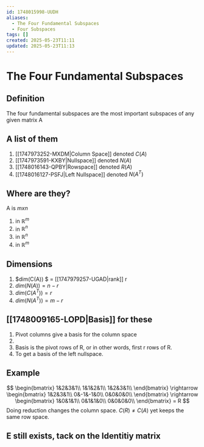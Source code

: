 ```yaml
---
id: 1748015998-UUDH
aliases:
  - The Four Fundamental Subspaces
  - Four Subspaces
tags: []
created: 2025-05-23T11:11
updated: 2025-05-23T11:13
---
```

# The Four Fundamental Subspaces
## Definition
The four fundamental subspaces are the most important subspaces of any given matrix A
## A list of them
1. [[1747973252-MXDM|Column Space]] denoted $C(A)$
2. [[1747973591-KXBY|Nullspace]] denoted $N(A)$
3. [[1748016143-QPBY|Rowspace]] denoted $R(A)$
4. [[1748016127-PSFJ|Left Nullspace]] denoted $N(A^T)$
## Where are they?
A is $mxn$
1. in $\mathbb{R}^m$
2. in $\mathbb{R}^n$
3. in $\mathbb{R}^n$
4. in $\mathbb{R}^m$

## Dimensions
1. $dim(C(A)) $ = [[1747979257-UGAD|rank]] r
2. $dim(N(A))=n-r$
3. $dim(C(A^T))=r$
4. $dim(N(A^T)) = m-r$
## [[1748009165-LOPD|Basis]] for these
1. Pivot columns give a basis for the column space
2.
3. Basis is the pivot rows of R, or in other words, first r rows of R.
4. To get a basis of the left nullspace.
## Example

$$
\begin{bmatrix}
1&2&3&1\\
1&1&2&1\\
1&2&3&1\\
\end{bmatrix}
\rightarrow
\begin{bmatrix}
1&2&3&1\\
0&-1&-1&0\\
0&0&0&0\\
\end{bmatrix}
\rightarrow
\begin{bmatrix}
1&0&1&1\\
0&1&1&0\\
0&0&0&0\\
\end{bmatrix} = R
$$
Doing reduction changes the column space.
$C(R)\ne C(A)$
yet keeps the same row space.
## E still exists, tack on the Identitiy matrix


